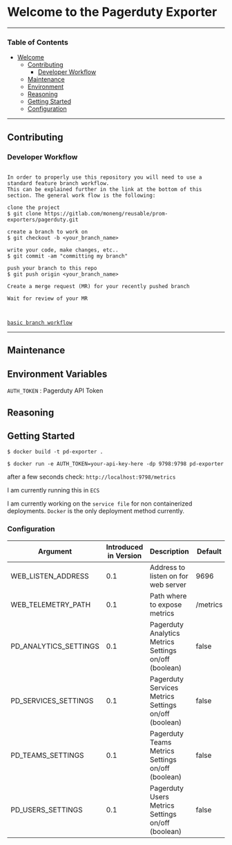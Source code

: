 # Welcome to the Pagerduty Exporter 

------------------------------------------------------------------------------------------------------------------------
### Table of Contents
<!-- TOC -->
- [Welcome](#welcome-to-the-pagerduty-exporter)
  - [Contributing](#contributing)
    - [Developer Workflow](#developer-workflow)
  - [Maintenance](#maintenance)
  - [Environment](#environment-variables)
  - [Reasoning](#reasoning)
  - [Getting Started](#getting-started)
  - [Configuration](#configuration)
------------------------------------------------------------------------------------------------------------------------
## Contributing

### Developer Workflow

```

In order to properly use this repository you will need to use a standard feature branch workflow.
This can be explained further in the link at the bottom of this section. The general work flow is the following:

clone the project
$ git clone https://gitlab.com/moneng/reusable/prom-exporters/pagerduty.git

create a branch to work on
$ git checkout -b <your_branch_name>

write your code, make changes, etc..
$ git commit -am "committing my branch"

push your branch to this repo 
$ git push origin <your_branch_name>

Create a merge request (MR) for your recently pushed branch

Wait for review of your MR



```
[`basic branch workflow`](https://docs.gitlab.com/ee/gitlab-basics/feature_branch_workflow.html)

------------------------------------------------------------------------------------------------------------------------
## Maintenance

## Environment Variables
`AUTH_TOKEN` : Pagerduty API Token

## Reasoning

## Getting Started 
`$ docker build -t pd-exporter .`

`$ docker run -e AUTH_TOKEN=your-api-key-here -dp 9798:9798 pd-exporter`

after a few seconds check: `http://localhost:9798/metrics`

I am currently running this in `ECS`

I am currently working on the `service file` for non containerized deployments.
`Docker` is the only deployment method currently.

### Configuration

| Argument                | Introduced in Version | Description | Default     |
| --------                | --------------------- | ----------- | ----------- |
| WEB_LISTEN_ADDRESS      | 0.1                   |  Address to listen on for web server | 9696 |
| WEB_TELEMETRY_PATH      | 0.1                   |  Path where to expose metrics        | /metrics |
| PD_ANALYTICS_SETTINGS   | 0.1                   |  Pagerduty Analytics Metrics Settings on/off (boolean)| false |
| PD_SERVICES_SETTINGS    | 0.1                   |  Pagerduty Services Metrics Settings on/off (boolean)| false |
| PD_TEAMS_SETTINGS       | 0.1                   |  Pagerduty Teams Metrics Settings on/off (boolean)| false |
| PD_USERS_SETTINGS       | 0.1                   |  Pagerduty Users Metrics Settings on/off (boolean)| false |
